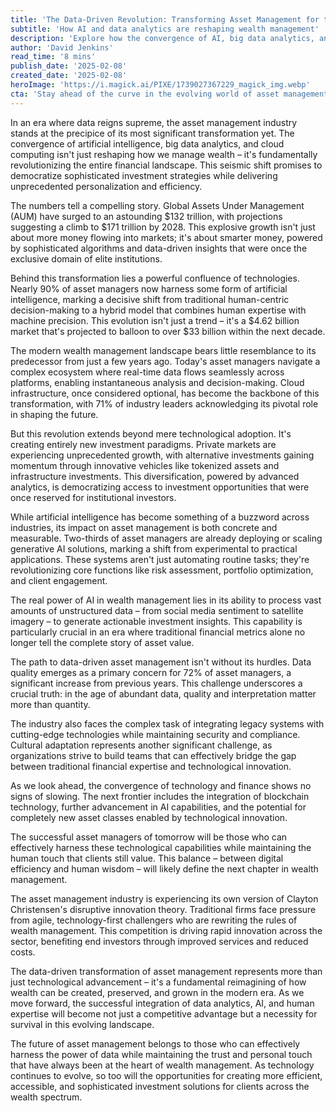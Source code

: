 ```yaml
---
title: 'The Data-Driven Revolution: Transforming Asset Management for the AI Era'
subtitle: 'How AI and data analytics are reshaping wealth management'
description: 'Explore how the convergence of AI, big data analytics, and cloud computing is fundamentally revolutionizing the asset management industry. Discover the democratization of investment strategies and how these technologies are delivering unprecedented personalization and efficiency in wealth management.'
author: 'David Jenkins'
read_time: '8 mins'
publish_date: '2025-02-08'
created_date: '2025-02-08'
heroImage: 'https://i.magick.ai/PIXE/1739027367229_magick_img.webp'
cta: 'Stay ahead of the curve in the evolving world of asset management. Follow us on LinkedIn for daily insights into how technology is reshaping the future of finance.'
---
```


In an era where data reigns supreme, the asset management industry stands at the precipice of its most significant transformation yet. The convergence of artificial intelligence, big data analytics, and cloud computing isn't just reshaping how we manage wealth – it's fundamentally revolutionizing the entire financial landscape. This seismic shift promises to democratize sophisticated investment strategies while delivering unprecedented personalization and efficiency.

The numbers tell a compelling story. Global Assets Under Management (AUM) have surged to an astounding $132 trillion, with projections suggesting a climb to $171 trillion by 2028. This explosive growth isn't just about more money flowing into markets; it's about smarter money, powered by sophisticated algorithms and data-driven insights that were once the exclusive domain of elite institutions.

Behind this transformation lies a powerful confluence of technologies. Nearly 90% of asset managers now harness some form of artificial intelligence, marking a decisive shift from traditional human-centric decision-making to a hybrid model that combines human expertise with machine precision. This evolution isn't just a trend – it's a $4.62 billion market that's projected to balloon to over $33 billion within the next decade.

The modern wealth management landscape bears little resemblance to its predecessor from just a few years ago. Today's asset managers navigate a complex ecosystem where real-time data flows seamlessly across platforms, enabling instantaneous analysis and decision-making. Cloud infrastructure, once considered optional, has become the backbone of this transformation, with 71% of industry leaders acknowledging its pivotal role in shaping the future.

But this revolution extends beyond mere technological adoption. It's creating entirely new investment paradigms. Private markets are experiencing unprecedented growth, with alternative investments gaining momentum through innovative vehicles like tokenized assets and infrastructure investments. This diversification, powered by advanced analytics, is democratizing access to investment opportunities that were once reserved for institutional investors.

While artificial intelligence has become something of a buzzword across industries, its impact on asset management is both concrete and measurable. Two-thirds of asset managers are already deploying or scaling generative AI solutions, marking a shift from experimental to practical applications. These systems aren't just automating routine tasks; they're revolutionizing core functions like risk assessment, portfolio optimization, and client engagement.

The real power of AI in wealth management lies in its ability to process vast amounts of unstructured data – from social media sentiment to satellite imagery – to generate actionable investment insights. This capability is particularly crucial in an era where traditional financial metrics alone no longer tell the complete story of asset value.

The path to data-driven asset management isn't without its hurdles. Data quality emerges as a primary concern for 72% of asset managers, a significant increase from previous years. This challenge underscores a crucial truth: in the age of abundant data, quality and interpretation matter more than quantity.

The industry also faces the complex task of integrating legacy systems with cutting-edge technologies while maintaining security and compliance. Cultural adaptation represents another significant challenge, as organizations strive to build teams that can effectively bridge the gap between traditional financial expertise and technological innovation.

As we look ahead, the convergence of technology and finance shows no signs of slowing. The next frontier includes the integration of blockchain technology, further advancement in AI capabilities, and the potential for completely new asset classes enabled by technological innovation.

The successful asset managers of tomorrow will be those who can effectively harness these technological capabilities while maintaining the human touch that clients still value. This balance – between digital efficiency and human wisdom – will likely define the next chapter in wealth management.

The asset management industry is experiencing its own version of Clayton Christensen's disruptive innovation theory. Traditional firms face pressure from agile, technology-first challengers who are rewriting the rules of wealth management. This competition is driving rapid innovation across the sector, benefiting end investors through improved services and reduced costs.

The data-driven transformation of asset management represents more than just technological advancement – it's a fundamental reimagining of how wealth can be created, preserved, and grown in the modern era. As we move forward, the successful integration of data analytics, AI, and human expertise will become not just a competitive advantage but a necessity for survival in this evolving landscape.

The future of asset management belongs to those who can effectively harness the power of data while maintaining the trust and personal touch that have always been at the heart of wealth management. As technology continues to evolve, so too will the opportunities for creating more efficient, accessible, and sophisticated investment solutions for clients across the wealth spectrum.